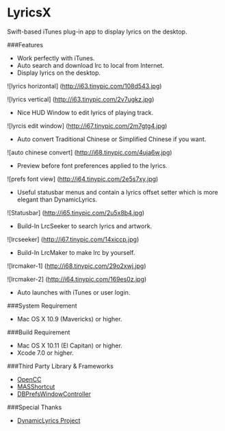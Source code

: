 # LyricsX
Swift-based iTunes plug-in app to display lyrics on the desktop.

###Features
* Work perfectly with iTunes.
* Auto search and download lrc to local from Internet.
* Display lyrics on the desktop.


![lyrics horizontal]
(http://i63.tinypic.com/108d543.jpg)

![lyrics vertical]
(http://i63.tinypic.com/2v7ugkz.jpg)
* Nice HUD Window to edit lyrics of playing track.


![lyrcis edit window]
(http://i67.tinypic.com/2m7gtg4.jpg)
* Auto convert Traditional Chinese or Simplified Chinese if you want.


![auto chinese convert]
(http://i68.tinypic.com/4uja6w.jpg)
* Preview before font preferences applied to the lyrics.


![prefs font view]
(http://i64.tinypic.com/2e5s7xy.jpg)
* Useful statusbar menus and contain a lyrics offset setter which is more elegant than DynamicLyrics.


![Statusbar]
(http://i65.tinypic.com/2u5x8b4.jpg)
* Build-In LrcSeeker to search lyrics and artwork.


![lrcseeker]
(http://i67.tinypic.com/14xiccp.jpg)
* Build-In LrcMaker to make lrc by yourself.


![lrcmaker-1]
(http://i68.tinypic.com/29o2xwj.jpg)


![lrcmaker-2]
(http://i64.tinypic.com/169es0z.jpg)
* Auto launches with iTunes or user login.

###System Requirement
* Mac OS X 10.9 (Mavericks) or higher.

###Build Requirement
* Mac OS X 10.11 (El Capitan) or higher.
* Xcode 7.0 or higher.

###Third Party Library & Frameworks
* [OpenCC](https://github.com/BYVoid/OpenCC)
* [MASShortcut](https://github.com/shpakovski/MASShortcut)
* [DBPrefsWindowController](https://github.com/kgn/DBPrefsWindowController)

###Special Thanks
* [DynamicLyrics Project](https://github.com/MartianZ/DynamicLyrics)
